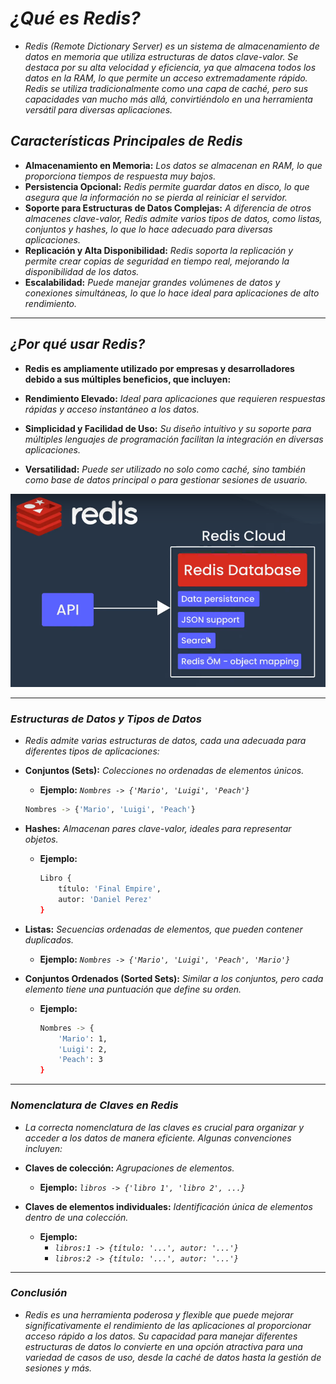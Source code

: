 <!-- Autor: Daniel Benjamin Perez Morales -->
<!-- GitHub: https://github.com/DanielPerezMoralesDev13 -->
<!-- Correo electrónico: danielperezdev@proton.me -->

# ***¿Qué es Redis?***

- *Redis (Remote Dictionary Server) es un sistema de almacenamiento de datos en memoria que utiliza estructuras de datos clave-valor. Se destaca por su alta velocidad y eficiencia, ya que almacena todos los datos en la RAM, lo que permite un acceso extremadamente rápido. Redis se utiliza tradicionalmente como una capa de caché, pero sus capacidades van mucho más allá, convirtiéndolo en una herramienta versátil para diversas aplicaciones.*

## ***Características Principales de Redis***

- **Almacenamiento en Memoria:** *Los datos se almacenan en RAM, lo que proporciona tiempos de respuesta muy bajos.*
- **Persistencia Opcional:** *Redis permite guardar datos en disco, lo que asegura que la información no se pierda al reiniciar el servidor.*
- **Soporte para Estructuras de Datos Complejas:** *A diferencia de otros almacenes clave-valor, Redis admite varios tipos de datos, como listas, conjuntos y hashes, lo que lo hace adecuado para diversas aplicaciones.*
- **Replicación y Alta Disponibilidad:** *Redis soporta la replicación y permite crear copias de seguridad en tiempo real, mejorando la disponibilidad de los datos.*
- **Escalabilidad:** *Puede manejar grandes volúmenes de datos y conexiones simultáneas, lo que lo hace ideal para aplicaciones de alto rendimiento.*

---

## ***¿Por qué usar Redis?***

- **Redis es ampliamente utilizado por empresas y desarrolladores debido a sus múltiples beneficios, que incluyen:**

- **Rendimiento Elevado:** *Ideal para aplicaciones que requieren respuestas rápidas y acceso instantáneo a los datos.*
- **Simplicidad y Facilidad de Uso:** *Su diseño intuitivo y su soporte para múltiples lenguajes de programación facilitan la integración en diversas aplicaciones.*
- **Versatilidad:** *Puede ser utilizado no solo como caché, sino también como base de datos principal o para gestionar sesiones de usuario.*

*![Uso de Redis](Images/UsoRedis.png "Images/UsoRedis.png")*

---

### ***Estructuras de Datos y Tipos de Datos***

- *Redis admite varias estructuras de datos, cada una adecuada para diferentes tipos de aplicaciones:*

- **Conjuntos (Sets):** *Colecciones no ordenadas de elementos únicos.*
  - **Ejemplo:** *`Nombres -> {'Mario', 'Luigi', 'Peach'}`*

  ```bash
  Nombres -> {'Mario', 'Luigi', 'Peach'}
  ```
  
- **Hashes:** *Almacenan pares clave-valor, ideales para representar objetos.*
  - **Ejemplo:**

    ```bash
    Libro {
        título: 'Final Empire',
        autor: 'Daniel Perez'
    }
    ```

- **Listas:** *Secuencias ordenadas de elementos, que pueden contener duplicados.*
  - **Ejemplo:** *`Nombres -> {'Mario', 'Luigi', 'Peach', 'Mario'}`*

- **Conjuntos Ordenados (Sorted Sets):** *Similar a los conjuntos, pero cada elemento tiene una puntuación que define su orden.*
  - **Ejemplo:**

    ```bash
    Nombres -> {
        'Mario': 1,
        'Luigi': 2,
        'Peach': 3
    }
    ```

---

### ***Nomenclatura de Claves en Redis***

- *La correcta nomenclatura de las claves es crucial para organizar y acceder a los datos de manera eficiente. Algunas convenciones incluyen:*

- **Claves de colección:** *Agrupaciones de elementos.*
  - **Ejemplo:** *`libros -> {'libro 1', 'libro 2', ...}`*

- **Claves de elementos individuales:** *Identificación única de elementos dentro de una colección.*
  - **Ejemplo:**
    - *`libros:1 -> {título: '...', autor: '...'}`*
    - *`libros:2 -> {título: '...', autor: '...'}`*

---

### ***Conclusión***

- *Redis es una herramienta poderosa y flexible que puede mejorar significativamente el rendimiento de las aplicaciones al proporcionar acceso rápido a los datos. Su capacidad para manejar diferentes estructuras de datos lo convierte en una opción atractiva para una variedad de casos de uso, desde la caché de datos hasta la gestión de sesiones y más.*
